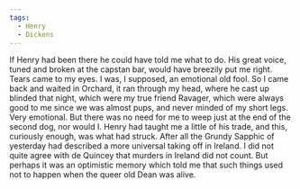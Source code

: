 ```yaml
---
tags:
  - Henry
  - Dickens
---
```

If Henry had been there he could have told me what to do. His great voice, tuned and broken at the capstan bar, would have breezily put me right. Tears came to my eyes. I was, I supposed, an emotional old fool. So I came back and waited in Orchard, it ran through my head, where he cast up blinded that night, which were my true friend Ravager, which were always good to me since we was almost pups, and never minded of my short legs. Very emotional. But there was no need for me to weep just at the end of the second dog, nor would I. Henry had taught me a little of his trade, and this, curiously enough, was what had struck. After all the Grundy Sapphic of yesterday had described a more universal taking off in Ireland. I did not quite agree with de Quincey that murders in Ireland did not count. But perhaps it was an optimistic memory which told me that such things used not to happen when the queer old Dean was alive.



